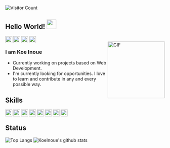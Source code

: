 ![Visitor Count](https://komarev.com/ghpvc/?username=KoeInoue&color=blueviolet)  
## Hello World! <img src="https://raw.githubusercontent.com/iampavangandhi/iampavangandhi/master/gifs/Hi.gif" width="30px"></h2>

<a href="https://twitter.com/KoInoue3">
  <img align="left" alt="Koe's Twitter" width="22px" src="https://cdn.jsdelivr.net/npm/simple-icons@v3/icons/twitter.svg" />
</a>
<a href="https://github.com/KoeInoue">
  <img align="left" alt="Koe's Github" width="22px" src="https://cdn.jsdelivr.net/npm/simple-icons@v3/icons/github.svg" />
</a>
<a href="https://www.linkedin.com/in/koeinoue-software">
  <img align="left" alt="Koe's Linkedin" width="22px" src="https://cdn.jsdelivr.net/npm/simple-icons@v3/icons/linkedin.svg" />
</a>
<a href="https://koeinoue.github.io/introductionLP">
  <img align="left" alt="Koe's introductionLP" width="22px" src="https://cdn.jsdelivr.net/npm/simple-icons@v3/icons/statuspage.svg" />
</a>
<br />
<img align="right" alt="GIF" src="https://media.giphy.com/media/26tn33aiTi1jkl6H6/giphy.gif" height="180" />

### I am Koe Inoue
- Currently working on projects based on Web Development.
- I'm currently looking for opportunities. I love to learn and contribute in any and every possible way.

## Skills
<a href="https://developer.mozilla.org/ja/docs/Web/JavaScript">
  <img align="left" alt="JS" width="22px" src="https://cdn.jsdelivr.net/npm/simple-icons@v3/icons/javascript.svg" />
 </a>
<img align="left" alt="Vue" width="22px" src="https://cdn.jsdelivr.net/npm/simple-icons@v3/icons/vue-dot-js.svg" />
<img align="left" alt="React" width="22px" src="https://cdn.jsdelivr.net/npm/simple-icons@v3/icons/react.svg" />
<img align="left" alt="php" width="22px" src="https://cdn.jsdelivr.net/npm/simple-icons@v3/icons/php.svg" />
<img align="left" alt="go" width="22px" src="https://cdn.jsdelivr.net/npm/simple-icons@v3/icons/go.svg" />
<img align="left" alt="mysql" width="22px" src="https://cdn.jsdelivr.net/npm/simple-icons@v3/icons/mysql.svg" />
<img align="left" alt="docker" width="22px" src="https://cdn.jsdelivr.net/npm/simple-icons@v3/icons/docker.svg" />
<img align="left" alt="Flutter" width="22px" src="https://cdn.jsdelivr.net/npm/simple-icons@v3/icons/flutter.svg" />  
<br />
  
## Status
![Top Langs](https://github-readme-stats.vercel.app/api/top-langs/?username=KoeInoue&theme=buefy)
![KoeInoue's github stats](https://github-readme-stats.vercel.app/api?username=KoeInoue&count_private=true&show_icons=true&theme=buefy)
 
